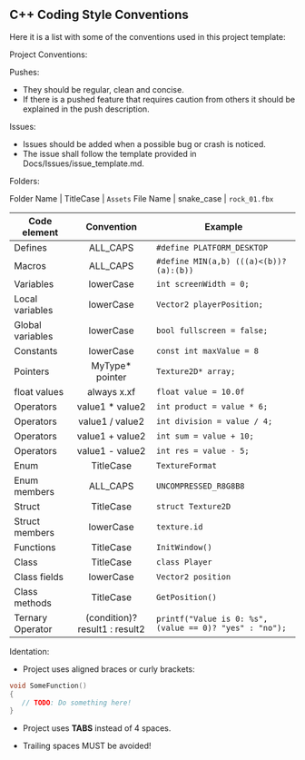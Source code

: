 ## C++ Coding Style Conventions

Here it is a list with some of the conventions used in this project template:

Project Conventions:

Pushes:

- They should be regular, clean and concise.
- If there is a pushed feature that requires caution from others it should be explained in the push description.

Issues:

- Issues should be added when a possible bug or crash is noticed.
- The issue shall follow the template provided in Docs/Issues/issue_template.md.

Folders:

Folder Name | TitleCase | `Assets`
File Name | snake_case | `rock_01.fbx`



Code element | Convention | Example
--- | :---: | ---
Defines | ALL_CAPS | `#define PLATFORM_DESKTOP`
Macros | ALL_CAPS | `#define MIN(a,b) (((a)<(b))?(a):(b))`
Variables | lowerCase | `int screenWidth = 0;`
Local variables | lowerCase | `Vector2 playerPosition;`
Global variables | lowerCase | `bool fullscreen = false;`
Constants | lowerCase | `const int maxValue = 8`
Pointers | MyType* pointer | `Texture2D* array;`
float values | always x.xf | `float value = 10.0f`
Operators | value1 * value2 | `int product = value * 6;`
Operators | value1 / value2 | `int division = value / 4;`
Operators | value1 + value2 | `int sum = value + 10;`
Operators | value1 - value2 | `int res = value - 5;`
Enum | TitleCase | `TextureFormat`
Enum members | ALL_CAPS | `UNCOMPRESSED_R8G8B8`
Struct | TitleCase | `struct Texture2D`
Struct members |lowerCase | `texture.id`
Functions | TitleCase | `InitWindow()`
Class | TitleCase | `class Player`
Class fields | lowerCase | `Vector2 position`
Class methods | TitleCase | `GetPosition()`
Ternary Operator | (condition)? result1 : result2 | `printf("Value is 0: %s", (value == 0)? "yes" : "no");`

Identation:

 - Project uses aligned braces or curly brackets:
```c
void SomeFunction()
{
   // TODO: Do something here!
}
```

 - Project uses **TABS** instead of 4 spaces.

 - Trailing spaces MUST be avoided!